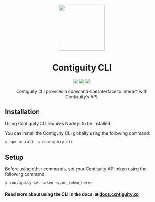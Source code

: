 <p align='center'><img src="https://contiguity.co/assets/icon-black.png" height="150px"/></p>
<h1 align='center'>Contiguity CLI</h1>

<p align='center'>
    <img display="inline-block" src="https://img.shields.io/npm/v/@contiguity/cli?style=for-the-badge" /> <img display="inline-block" src="https://img.shields.io/bundlephobia/minzip/@contiguity/cli?style=for-the-badge" /> <img display="inline-block" src="https://img.shields.io/badge/Made%20with-TypeScript-blue?style=for-the-badge" />
</p>
<p align='center'>Contiguity CLI provides a command-line interface to interact with Contiguity’s API.</p>

## Installation

Using Contiguity CLI requires Node.js to be installed. 

You can install the Contiguity CLI globally using the following command:

```bash
$ npm install -g contiguity-cli
```

## Setup

Before using other commands, set your Contiguity API token using the following command:

```bash
$ contiguity set-token <your_token_here>
```

#### Read more about using the CLI in the docs, at [docs.contiguity.co](https://docs.contiguity.co/#/cli/)
